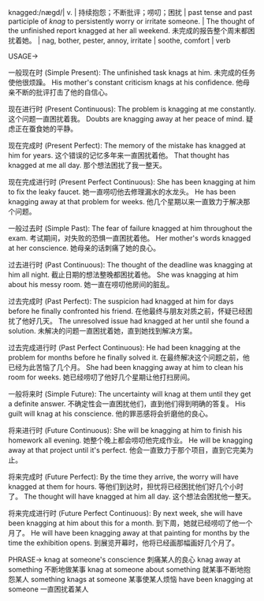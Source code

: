 knagged:/næɡd/| v. | 持续抱怨；不断批评；唠叨；困扰 |  past tense and past participle of *knag*  to persistently worry or irritate someone. |  The thought of the unfinished report knagged at her all weekend.  未完成的报告整个周末都困扰着她。 | nag, bother, pester, annoy, irritate | soothe, comfort | verb

USAGE->

一般现在时 (Simple Present):
The unfinished task knags at him.  未完成的任务使他很烦躁。
His mother's constant criticism knags at his confidence. 他母亲不断的批评打击了他的自信心。

现在进行时 (Present Continuous):
The problem is knagging at me constantly. 这个问题一直困扰着我。
Doubts are knagging away at her peace of mind.  疑虑正在蚕食她的平静。

现在完成时 (Present Perfect):
The memory of the mistake has knagged at him for years.  这个错误的记忆多年来一直困扰着他。
That thought has knagged at me all day.  那个想法困扰了我一整天。

现在完成进行时 (Present Perfect Continuous):
She has been knagging at him to fix the leaky faucet. 她一直唠叨他去修理漏水的水龙头。
He has been knagging away at that problem for weeks. 他几个星期以来一直致力于解决那个问题。

一般过去时 (Simple Past):
The fear of failure knagged at him throughout the exam. 考试期间，对失败的恐惧一直困扰着他。
Her mother's words knagged at her conscience.  她母亲的话刺痛了她的良心。

过去进行时 (Past Continuous):
The thought of the deadline was knagging at him all night. 截止日期的想法整晚都困扰着他。
She was knagging at him about his messy room.  她一直在唠叨他房间的脏乱。

过去完成时 (Past Perfect):
The suspicion had knagged at him for days before he finally confronted his friend.  在他最终与朋友对质之前，怀疑已经困扰了他好几天。
The unresolved issue had knagged at her until she found a solution.  未解决的问题一直困扰着她，直到她找到解决方案。


过去完成进行时 (Past Perfect Continuous):
He had been knagging at the problem for months before he finally solved it. 在最终解决这个问题之前，他已经为此苦恼了几个月。
She had been knagging away at him to clean his room for weeks.  她已经唠叨了他好几个星期让他打扫房间。

一般将来时 (Simple Future):
The uncertainty will knag at them until they get a definite answer.  不确定性会一直困扰他们，直到他们得到明确的答复。
His guilt will knag at his conscience. 他的罪恶感将会折磨他的良心。

将来进行时 (Future Continuous):
She will be knagging at him to finish his homework all evening. 她整个晚上都会唠叨他完成作业。
He will be knagging away at that project until it's perfect.  他会一直致力于那个项目，直到它完美为止。

将来完成时 (Future Perfect):
By the time they arrive, the worry will have knagged at them for hours. 等他们到达时，担忧将已经困扰他们好几个小时了。
The thought will have knagged at him all day.  这个想法会困扰他一整天。

将来完成进行时 (Future Perfect Continuous):
By next week, she will have been knagging at him about this for a month. 到下周，她就已经唠叨了他一个月了。
He will have been knagging away at that painting for months by the time the exhibition opens.  到展览开幕时，他将已经画那幅画好几个月了。


PHRASE->
knag at someone's conscience  刺痛某人的良心
knag away at something  不断地做某事
knag at someone about something  就某事不断地抱怨某人
something knags at someone  某事使某人烦恼
have been knagging at someone  一直困扰着某人
